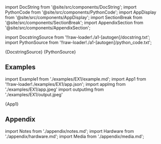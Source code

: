<!--- Add SEO here --->

[//]: # (Custom component imports)

import DocString from '@site/src/components/DocString';
import PythonCode from '@site/src/components/PythonCode';
import AppDisplay from '@site/src/components/AppDisplay';
import SectionBreak from '@site/src/components/SectionBreak';
import AppendixSection from '@site/src/components/AppendixSection';

[//]: # (Docstring)

import DocstringSource from '!!raw-loader!./a1-[autogen]/docstring.txt';
import PythonSource from '!!raw-loader!./a1-[autogen]/python_code.txt';

<DocString>{DocstringSource}</DocString>
<PythonCode GLink='GENERATORS/SAMPLE_DATASETS/PLOTLY_DATASET/PLOTLY_DATASET.py'>{PythonSource}</PythonCode>

<SectionBreak />

[//]: # (Examples)

## Examples

import Example1 from './examples/EX1/example.md';
import App1 from '!!raw-loader!./examples/EX1/app.json';
import appImg from './examples/EX1/app.jpeg'
import outputImg from './examples/EX1/output.jpeg'

<AppDisplay 
    nodeLabel='PLOTLY_DATASET'
    appImg={appImg}
    outputImg={outputImg}
    >
    {App1}
</AppDisplay>

<Example1 />

<SectionBreak />

[//]: # (Appendix)

## Appendix

import Notes from './appendix/notes.md';
import Hardware from './appendix/hardware.md';
import Media from './appendix/media.md';

<AppendixSection index={0} folderPath='nodes/GENERATORS/SAMPLE_DATASETS/PLOTLY_DATASET/appendix/'><Notes /></AppendixSection>
<AppendixSection index={1} folderPath='nodes/GENERATORS/SAMPLE_DATASETS/PLOTLY_DATASET/appendix/'><Hardware /></AppendixSection>
<AppendixSection index={2} folderPath='nodes/GENERATORS/SAMPLE_DATASETS/PLOTLY_DATASET/appendix/'><Media /></AppendixSection>